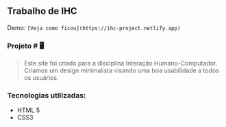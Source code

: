 
## Trabalho de IHC

Demo: `[Veja como ficou](https://ihc-project.netlify.app)`

### Projeto # 🖥️
> Este site foi criado para a disciplina Interação Humano-Computador. Criamos um design minimalista visando uma boa usabilidade a todos os usuários.

### Tecnologias utilizadas:
- HTML 5
-  CSS3

